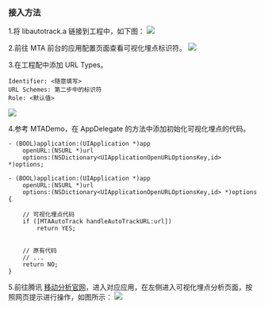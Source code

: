 ### 接入方法

1.将 libautotrack.a 链接到工程中，如下图：
![](https://mc.qcloudimg.com/static/img/a82f1d8517e113a7a68f82ff250af175/image.png)

2.前往 MTA 前台的应用配置页面查看可视化埋点标识符。
![](https://mc.qcloudimg.com/static/img/b0ea1ff9b407d1a0fbc239f8991dd2ee/image.png)

3.在工程配中添加 URL Types。
```
Identifier: <随意填写>
URL Schemes: 第二步中的标识符
Role: <默认值>
```
![](https://mc.qcloudimg.com/static/img/1644996d749edcc04ac9a71bb04768ce/image.jpg)

4.参考 MTADemo，在 AppDelegate 的方法中添加初始化可视化埋点的代码。

```
- (BOOL)application:(UIApplication *)app
    openURL:(NSURL *)url
    options:(NSDictionary<UIApplicationOpenURLOptionsKey,id> *)options;
```

```
- (BOOL)application:(UIApplication *)app
    openURL:(NSURL *)url
    options:(NSDictionary<UIApplicationOpenURLOptionsKey,id> *)options {

    // 可视化埋点代码
    if ([MTAAutoTrack handleAutoTrackURL:url])
        return YES;


    // 原有代码
    // ...
    return NO;
}
```

5.前往腾讯 [移动分析官网](http://mta.qq.com)，进入对应应用，在左侧进入可视化埋点分析页面，按照网页提示进行操作，如图所示：
![](https://mc.qcloudimg.com/static/img/c5eb897666304713f6dd4d96e64ce464/image.png)